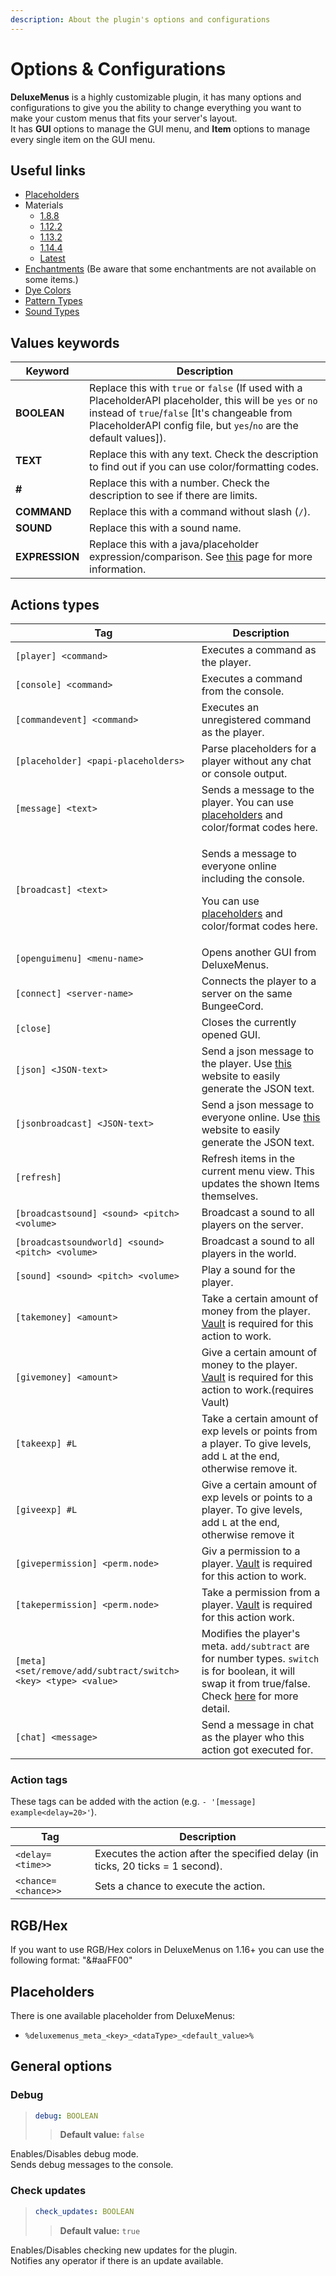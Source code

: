 ```yaml
---
description: About the plugin's options and configurations
---
```


# Options & Configurations

**DeluxeMenus** is a highly customizable plugin, it has many options and configurations to give you the ability to change everything you want to make your custom menus that fits your server's layout.\
It has **GUI** options to manage the GUI menu, and **Item** options to manage every single item on the GUI menu.

## Useful links

* [Placeholders](https://helpch.at/placeholders)
* Materials
  * [1.8.8](https://helpch.at/docs/1.8.8/org/bukkit/Material.html)
  * [1.12.2](https://helpch.at/docs/1.12.2/org/bukkit/Material.html)
  * [1.13.2](https://helpch.at/docs/1.13.2/org/bukkit/Material.html)
  * [1.14.4](https://helpch.at/docs/1.14.4/org/bukkit/Material.html)
  * [Latest](https://hub.spigotmc.org/javadocs/spigot/org/bukkit/Material.html)
* [Enchantments](https://hub.spigotmc.org/javadocs/spigot/org/bukkit/enchantments/Enchantment.html) (Be aware that some enchantments are not available on some items.)
* [Dye Colors](https://hub.spigotmc.org/javadocs/spigot/org/bukkit/DyeColor.html)
* [Pattern Types](https://hub.spigotmc.org/javadocs/spigot/org/bukkit/block/banner/PatternType.html)
* [Sound Types](https://gist.github.com/Andre601/1ab3b4fabd0010ae241156333491c379)

## Values keywords

| Keyword        | Description                                                                                                                                                                                                                      |
| -------------- | -------------------------------------------------------------------------------------------------------------------------------------------------------------------------------------------------------------------------------- |
| **BOOLEAN**    | Replace this with `true` or `false` (If used with a PlaceholderAPI placeholder, this will be `yes` or `no` instead of `true`/`false` \[It's changeable from PlaceholderAPI config file, but `yes`/`no` are the default values]). |
| **TEXT**       | Replace this with any text. Check the description to find out if you can use color/formatting codes.                                                                                                                             |
| **#**          | Replace this with a number. Check the description to see if there are limits.                                                                                                                                                    |
| **COMMAND**    | Replace this with a command without slash (`/`).                                                                                                                                                                                 |
| **SOUND**      | Replace this with a sound name.                                                                                                                                                                                                  |
| **EXPRESSION** | Replace this with a java/placeholder expression/comparison. See [this](requirements.md) page for more information.                                                                                                               |

## Actions types

| Tag                                                            | Description                                                                                                                                                                        |
| -------------------------------------------------------------- | ---------------------------------------------------------------------------------------------------------------------------------------------------------------------------------- |
| `[player] <command>`                                           | Executes a command as the player.                                                                                                                                                  |
| `[console] <command>`                                          | Executes a command from the console.                                                                                                                                               |
| `[commandevent] <command>`                                     | Executes an unregistered command as the player.                                                                                                                                    |
| `[placeholder] <papi-placeholders>`                            | Parse placeholders for a player without any chat or console output.                                                                                                                |
| `[message] <text>`                                             | Sends a message to the player. You can use [placeholders](https://helpch.at/placeholders) and color/format codes here.                                                             |
| `[broadcast] <text>`                                           | <p>Sends a message to everyone online including the console.</p><p>You can use <a href="https://helpch.at/placeholders">placeholders</a> and color/format codes here.</p>          |
| `[openguimenu] <menu-name>`                                    | Opens another GUI from DeluxeMenus.                                                                                                                                                |
| `[connect] <server-name>`                                      | Connects the player to a server on the same BungeeCord.                                                                                                                            |
| `[close]`                                                      | Closes the currently opened GUI.                                                                                                                                                   |
| `[json] <JSON-text>`                                           | Send a json message to the player. Use [this](https://minecraftjson.com) website to easily generate the JSON text.                                                                 |
| `[jsonbroadcast] <JSON-text>`                                  | Send a json message to everyone online. Use [this](https://minecraftjson.com) website to easily generate the JSON text.                                                            |
| `[refresh]`                                                    | Refresh items in the current menu view. This updates the shown Items themselves.                                                                                                   |
| `[broadcastsound] <sound> <pitch> <volume>`                    | Broadcast a sound to all players on the server.                                                                                                                                    |
| `[broadcastsoundworld] <sound> <pitch> <volume>`               | Broadcast a sound to all players in the world.                                                                                                                                     |
| `[sound] <sound> <pitch> <volume>`                             | Play a sound for the player.                                                                                                                                                       |
| `[takemoney] <amount>`                                         | Take a certain amount of money from the player. [Vault](https://www.spigotmc.org/resources/34315/) is required for this action to work.                                            |
| `[givemoney] <amount>`                                         | Give a certain amount of money to the player. [Vault](https://www.spigotmc.org/resources/34315/) is required for this action to work.(requires Vault)                              |
| `[takeexp] #L`                                                 | Take a certain amount of exp levels or points from a player. To give levels, add `L` at the end, otherwise remove it.                                                              |
| `[giveexp] #L`                                                 | Give a certain amount of exp levels or points to a player. To give levels, add `L` at the end, otherwise remove it                                                                 |
| `[givepermission] <perm.node>`                                 | Giv a permission to a player. [Vault](https://www.spigotmc.org/resources/vault.34315/) is required for this action to work.                                                        |
| `[takepermission] <perm.node>`                                 | Take a permission from a player. [Vault](https://www.spigotmc.org/resources/vault.34315/) is required for this action work.                                                        |
| `[meta] <set/remove/add/subtract/switch> <key> <type> <value>` | Modifies the player's meta. `add/subtract` are for number types. `switch` is for boolean, it will swap it from true/false. Check [here](requirements.md#has-meta) for more detail. |
| `[chat] <message>`                                             | Send a message in chat as the player who this action got executed for.                                                                                                             |

### **Action tags**

These tags can be added with the action (e.g. `- '[message] example<delay=20>'`).

| Tag                 | Description                                                                    |
| ------------------- | ------------------------------------------------------------------------------ |
| `<delay=<time>>`    | Executes the action after the specified delay (in ticks, 20 ticks = 1 second). |
| `<chance=<chance>>` | Sets a chance to execute the action.                                           |

## RGB/Hex

If you want to use RGB/Hex colors in DeluxeMenus on 1.16+ you can use the following format: "\&#aaFF00"

## Placeholders

There is one available placeholder from DeluxeMenus:

* `%deluxemenus_meta_<key>_<dataType>_<default_value>%`

## General options

### Debug

> ```yaml
> debug: BOOLEAN
> ```
>
> > **Default value:** `false`

Enables/Disables debug mode.\
Sends debug messages to the console.

### Check updates

> ```yaml
> check_updates: BOOLEAN
> ```
>
> > **Default value:** `true`

Enables/Disables checking new updates for the plugin.\
Notifies any operator if there is an update available.
